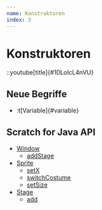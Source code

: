 ```yaml
---
name: Konstruktoren
index: 3
---
```


# Konstruktoren

::youtube[title]{#10LolcL4nVU}

## Neue Begriffe

- :t[Variable]{#variable}

## Scratch for Java API

- [Window](https://scratch4j.openpatch.org/de/reference/window)
    - [addStage](https://scratch4j.openpatch.org/de/reference/window/addStage)
- [Sprite](https://scratch4j.openpatch.org/de/reference/sprite)
    - [setX](https://scratch4j.openpatch.org/de/reference/sprite/motion/getX)
    - [switchCostume](https://scratch4j.openpatch.org/de/reference/sprite/looks/switchCostume)
    - [setSize](https://scratch4j.openpatch.org/de/reference/sprite/looks/setSize)
- [Stage](https://scratch4j.openpatch.org/de/reference/stage)
    - [add](https://scratch4j.openpatch.org/de/reference/stage/looks/add)